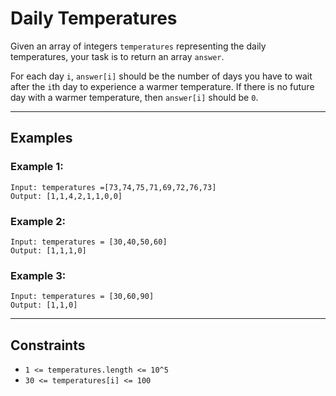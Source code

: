 
# Daily Temperatures

Given an array of integers `temperatures` representing the daily temperatures, your task is to return an array `answer`.

For each day `i`, `answer[i]` should be the number of days you have to wait after the `i`th day to experience a warmer temperature. If there is no future day with a warmer temperature, then `answer[i]` should be `0`.

---

## Examples

### Example 1:
```
Input: temperatures =[73,74,75,71,69,72,76,73]
Output: [1,1,4,2,1,1,0,0]

```

### Example 2:
```
Input: temperatures = [30,40,50,60]
Output: [1,1,1,0]
```

### Example 3:
```
Input: temperatures = [30,60,90]
Output: [1,1,0]
```

---

## Constraints

- `1 <= temperatures.length <= 10^5`
- `30 <= temperatures[i] <= 100`
